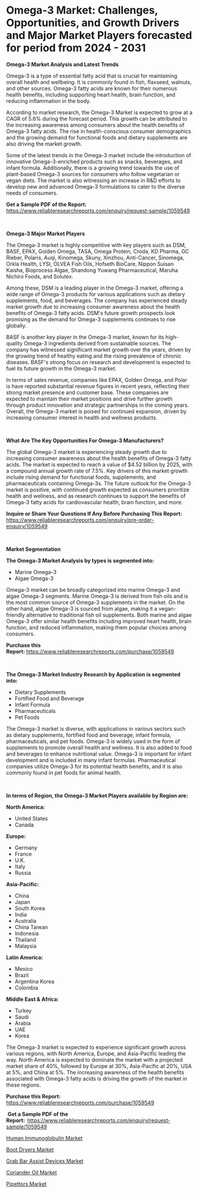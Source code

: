 <p><h1>Omega-3 Market: Challenges, Opportunities, and Growth Drivers and Major Market Players forecasted for period from 2024 - 2031</h1></p><p><strong>Omega-3 Market Analysis and Latest Trends</strong></p>
<p><p>Omega-3 is a type of essential fatty acid that is crucial for maintaining overall health and wellbeing. It is commonly found in fish, flaxseed, walnuts, and other sources. Omega-3 fatty acids are known for their numerous health benefits, including supporting heart health, brain function, and reducing inflammation in the body.</p><p>According to market research, the Omega-3 Market is expected to grow at a CAGR of 5.6% during the forecast period. This growth can be attributed to the increasing awareness among consumers about the health benefits of Omega-3 fatty acids. The rise in health-conscious consumer demographics and the growing demand for functional foods and dietary supplements are also driving the market growth.</p><p>Some of the latest trends in the Omega-3 market include the introduction of innovative Omega-3-enriched products such as snacks, beverages, and infant formula. Additionally, there is a growing trend towards the use of plant-based Omega-3 sources for consumers who follow vegetarian or vegan diets. The market is also witnessing an increase in R&D efforts to develop new and advanced Omega-3 formulations to cater to the diverse needs of consumers.</p></p>
<p><strong>Get a Sample PDF of the Report:&nbsp;</strong> <a href="https://www.reliableresearchreports.com/enquiry/request-sample/1059549">https://www.reliableresearchreports.com/enquiry/request-sample/1059549</a></p>
<p>&nbsp;</p>
<p><strong>Omega-3 Major Market Players</strong></p>
<p><p>The Omega-3 market is highly competitive with key players such as DSM, BASF, EPAX, Golden Omega, TASA, Omega Protein, Croda, KD Pharma, GC Rieber, Polaris, Auqi, Kinomega, Skuny, Xinzhou, Anti-Cancer, Sinomega, Orkla Health, LYSI, OLVEA Fish Oils, Hofseth BioCare, Nippon Suisan Kaisha, Bioprocess Algae, Shandong Yuwang Pharmaceutical, Maruha Nichiro Foods, and Solutex.</p><p>Among these, DSM is a leading player in the Omega-3 market, offering a wide range of Omega-3 products for various applications such as dietary supplements, food, and beverages. The company has experienced steady market growth due to increasing consumer awareness about the health benefits of Omega-3 fatty acids. DSM's future growth prospects look promising as the demand for Omega-3 supplements continues to rise globally.</p><p>BASF is another key player in the Omega-3 market, known for its high-quality Omega-3 ingredients derived from sustainable sources. The company has witnessed significant market growth over the years, driven by the growing trend of healthy eating and the rising prevalence of chronic diseases. BASF's strong focus on research and development is expected to fuel its future growth in the Omega-3 market.</p><p>In terms of sales revenue, companies like EPAX, Golden Omega, and Polar is have reported substantial revenue figures in recent years, reflecting their strong market presence and customer base. These companies are expected to maintain their market positions and drive further growth through product innovation and strategic partnerships in the coming years. Overall, the Omega-3 market is poised for continued expansion, driven by increasing consumer interest in health and wellness products.</p></p>
<p>&nbsp;</p>
<p><strong>What Are The Key Opportunities For Omega-3 Manufacturers?</strong></p>
<p><p>The global Omega-3 market is experiencing steady growth due to increasing consumer awareness about the health benefits of Omega-3 fatty acids. The market is expected to reach a value of $4.52 billion by 2025, with a compound annual growth rate of 7.5%. Key drivers of this market growth include rising demand for functional foods, supplements, and pharmaceuticals containing Omega-3s. The future outlook for the Omega-3 market is positive, with continued growth expected as consumers prioritize health and wellness, and as research continues to support the benefits of Omega-3 fatty acids for cardiovascular health, brain function, and more.</p></p>
<p><strong>Inquire or Share Your Questions If Any Before Purchasing This Report:</strong> <a href="https://www.reliableresearchreports.com/enquiry/pre-order-enquiry/1059549">https://www.reliableresearchreports.com/enquiry/pre-order-enquiry/1059549</a></p>
<p>&nbsp;</p>
<p><strong>Market Segmentation</strong></p>
<p><strong>The Omega-3 Market Analysis by types is segmented into:</strong></p>
<p><ul><li>Marine Omega-3</li><li>Algae Omega-3</li></ul></p>
<p><p>Omega-3 market can be broadly categorized into marine Omega-3 and algae Omega-3 segments. Marine Omega-3 is derived from fish oils and is the most common source of Omega-3 supplements in the market. On the other hand, algae Omega-3 is sourced from algae, making it a vegan-friendly alternative to traditional fish oil supplements. Both marine and algae Omega-3 offer similar health benefits including improved heart health, brain function, and reduced inflammation, making them popular choices among consumers.</p></p>
<p><strong>Purchase this Report:&nbsp;</strong><a href="https://www.reliableresearchreports.com/purchase/1059549">https://www.reliableresearchreports.com/purchase/1059549</a></p>
<p>&nbsp;</p>
<p><strong>The Omega-3 Market Industry Research by Application is segmented into:</strong></p>
<p><ul><li>Dietary Supplements</li><li>Fortified Food and Beverage</li><li>Infant Formula</li><li>Pharmaceuticals</li><li>Pet Foods</li></ul></p>
<p><p>The Omega-3 market is diverse, with applications in various sectors such as dietary supplements, fortified food and beverage, infant formula, pharmaceuticals, and pet foods. Omega-3 is widely used in the form of supplements to promote overall health and wellness. It is also added to food and beverages to enhance nutritional value. Omega-3 is important for infant development and is included in many infant formulas. Pharmaceutical companies utilize Omega-3 for its potential health benefits, and it is also commonly found in pet foods for animal health.</p></p>
<p>&nbsp;</p>
<p><strong>In terms of Region, the Omega-3 Market Players available by Region are:</strong></p>
<p>
    <p> <strong> North America: </strong>
        <ul>
            <li>United States</li>
            <li>Canada</li>
        </ul>
        </p> 
    <p> <strong> Europe: </strong>
        <ul>
            <li>Germany</li>
            <li>France</li>
            <li>U.K.</li>
            <li>Italy</li>
            <li>Russia</li>
        </ul>
        </p> 
    <p> <strong> Asia-Pacific: </strong>
        <ul>
            <li>China</li>
            <li>Japan</li>
            <li>South Korea</li>
            <li>India</li>
            <li>Australia</li>
            <li>China Taiwan</li>
            <li>Indonesia</li>
            <li>Thailand</li>
            <li>Malaysia</li>
        </ul>
        </p> 
    <p> <strong> Latin America: </strong>
        <ul>
            <li>Mexico</li>
            <li>Brazil</li>
            <li>Argentina Korea</li>
            <li>Colombia</li>
        </ul>
        </p> 
    <p> <strong> Middle East & Africa: </strong>
        <ul>
            <li>Turkey</li>
            <li>Saudi</li>
            <li>Arabia</li>
            <li>UAE</li>
            <li>Korea</li>
        </ul>
    </p>
    </p>
<p><p>The Omega-3 market is expected to experience significant growth across various regions, with North America, Europe, and Asia-Pacific leading the way. North America is expected to dominate the market with a projected market share of 40%, followed by Europe at 30%, Asia-Pacific at 20%, USA at 5%, and China at 5%. The increasing awareness of the health benefits associated with Omega-3 fatty acids is driving the growth of the market in these regions.</p></p>
<p><strong>Purchase this Report: </strong><a href="https://www.reliableresearchreports.com/purchase/1059549">https://www.reliableresearchreports.com/purchase/1059549</a></p>
<p>&nbsp;<strong>Get a Sample PDF of the Report:&nbsp;&nbsp;</strong><a href="https://www.reliableresearchreports.com/enquiry/request-sample/1059549">https://www.reliableresearchreports.com/enquiry/request-sample/1059549</a></p>
<p><strong></strong></p>
<p><p><a href="https://medium.com/@lucyskiles/human-immunoglobulin-market-the-key-to-successful-business-strategy-forecast-till-2031-6f7b0e567219">Human Immunoglobulin Market</a></p><p><a href="https://github.com/danielneavesallisons03mba/Market-Research-Report-List-1/blob/main/boot-dryers-market.md">Boot Dryers Market</a></p><p><a href="https://github.com/dimitrishawkinswaynenp91rgz/Market-Research-Report-List-1/blob/main/grab-bar-assist-devices-market.md">Grab Bar Assist Devices Market</a></p><p><a href="https://medium.com/@lucyskiles/decoding-coriander-oil-market-metrics-market-share-trends-and-growth-patterns-7a93931fed3b">Coriander Oil Market</a></p><p><a href="https://medium.com/@lucyskiles/pipettors-market-research-report-its-history-and-forecast-2024-to-2031-779a2a78cd39">Pipettors Market</a></p></p>